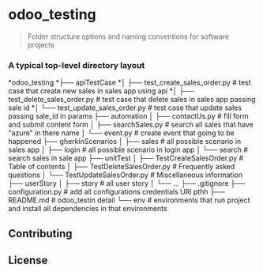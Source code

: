 # odoo_testing

> Folder structure options and naming conventions for software projects
### A typical top-level directory layout

*odoo_testing
*├── apiTestCase
*│   ├── test_create_sales_order.py        # test case that create new sales in sales app using api
*│   ├── test_delete_sales_order.py        # test case that delete sales in sales app passing sale id
*│   └── test_update_sales_order.py        # test case that update sales passing sale_id in params 
├── automation 
│   ├── contactUs.py                      # fill form and submit content form
│   ├── searchSales.py                    # search all sales that have "azure" in there name
│   └── event.py                          # create event that going to be happened
├── gherkinScenarios
│   ├── sales                             # all possible scenario in sales app
│   ├── login                             # all possible scenario in login app
│   └── search                            # search sales in sale app
├── unitTest 
│   ├── TestCreateSalesOrder.py           # Table of contents
│   ├── TestDeleteSalesOrder.py           # Frequently asked questions
│   └── TestUpdateSalesOrder.py           # Miscellaneous information
├── userStory
│   ├── story                             # all user story
│   └── ...
├── .gitignore
├── configuration.py                      # add all configurations credentials URl pthh 
├── README.md                             # odoo_testin detail
└── env                                   # environments that run project and install all dependencies in that environments





<!-- ## Usage



## Folder Structure

### folder1
* [subfolder1/](./folder1/subfolder1)
  * [index.html](./folder1/subfolder1/index.html)
  * [sytesheet.css](./folder1/subfolder1/sytesheet.css)

### folder2
* [subfolder2/](./folder2/subfolder2)
  * [file3.txt](./folder2/subfolder2/file3.txt)
  * [file4.txt](./folder2/subfolder2/file4.txt)
* [subfolder3/](./folder2/subfolder3)
  * [file5.txt](./folder2/subfolder3/file5.txt) -->


## Contributing


## License
